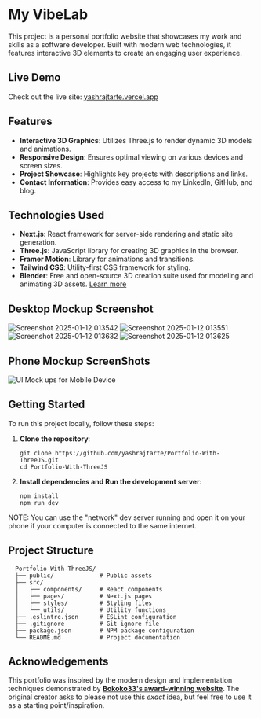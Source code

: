 # My VibeLab

This project is a personal portfolio website that showcases my work and skills as a software developer. Built with modern web technologies, it features interactive 3D elements to create an engaging user experience.

## Live Demo

Check out the live site: [yashrajtarte.vercel.app](https://yashrajtarte.vercel.app/)

## Features

- **Interactive 3D Graphics**: Utilizes Three.js to render dynamic 3D models and animations.
- **Responsive Design**: Ensures optimal viewing on various devices and screen sizes.
- **Project Showcase**: Highlights key projects with descriptions and links.
- **Contact Information**: Provides easy access to my LinkedIn, GitHub, and blog.

## Technologies Used

- **Next.js**: React framework for server-side rendering and static site generation.
- **Three.js**: JavaScript library for creating 3D graphics in the browser.
- **Framer Motion**: Library for animations and transitions.
- **Tailwind CSS**: Utility-first CSS framework for styling.
- **Blender**: Free and open-source 3D creation suite used for modeling and animating 3D assets. [Learn more](https://www.blender.org/)

## Desktop Mockup Screenshot
![Screenshot 2025-01-12 013542](https://github.com/user-attachments/assets/ba9c1059-bad5-40ed-8653-77499562ebcd)
![Screenshot 2025-01-12 013551](https://github.com/user-attachments/assets/69099319-3a5d-43e3-aaac-6a7fe8ee56f4)
![Screenshot 2025-01-12 013632](https://github.com/user-attachments/assets/1782eb69-e76a-4be4-8042-0b2e2a306963)
![Screenshot 2025-01-12 013625](https://github.com/user-attachments/assets/44ee279c-f657-4b85-b361-f87b7c342f6d)

## Phone Mockup ScreenShots
![UI Mock ups for Mobile Device](https://github.com/user-attachments/assets/c7a6591c-371d-4403-b90a-031f8e63d97d)

## Getting Started

To run this project locally, follow these steps:
1. **Clone the repository**:

   ```
   git clone https://github.com/yashrajtarte/Portfolio-With-ThreeJS.git
   cd Portfolio-With-ThreeJS
   ```
2. **Install dependencies and Run the development server**:

    ```
    npm install
    npm run dev
    ```
  NOTE: You can use the "network" dev server running and open it on your phone if your computer is connected to the same internet.

## Project Structure

  ```
    Portfolio-With-ThreeJS/
    ├── public/             # Public assets
    ├── src/
    │   ├── components/     # React components
    │   ├── pages/          # Next.js pages
    │   ├── styles/         # Styling files
    │   └── utils/          # Utility functions
    ├── .eslintrc.json      # ESLint configuration
    ├── .gitignore          # Git ignore file
    ├── package.json        # NPM package configuration
    └── README.md           # Project documentation

  ```

## Acknowledgements

This portfolio was inspired by the modern design and implementation techniques demonstrated by **[Bokoko33's award-winning website](https://bokoko33.me/)**. The original creator asks to please not use this _exact_ idea, but feel free to use it as a starting point/inspiration.
